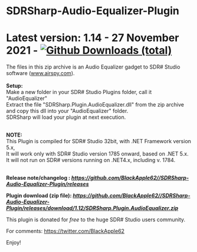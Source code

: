 # SDRSharp-Audio-Equalizer-Plugin

# Latest version: 1.14 - 27 November 2021 - [![Github Downloads (total)](https://img.shields.io/github/downloads/BlackApple62/SDRSharp-Audio-Equalizer-Plugin/1.14/total.svg)]()
  
The files in this zip archive is an Audio Equalizer gadget to SDR# Studio software (www.airspy.com).<br><br>
**Setup:**<br>Make a new folder in your SDR# Studio Plugins folder, call it "AudioEqualizer"<br>Extract the file "SDRSharp.Plugin.AudioEqualizer.dll" from the zip archive and copy this dll into your "AudioEqualizer" folder.<br>
SDRSharp will load your plugin at next execution.<br><br>

**NOTE:**
<br>
This Plugin is compiled for SDR# Studio 32bit, with .NET Framework version 5.x,
<br>It will work only with SDR# Studio version 1785 onward, based on .NET 5.x.
<br>It will not run on SDR# versions running on .NET4.x, including v. 1784.<br><br>

**Release note/changelog : _https://github.com/BlackApple62//SDRSharp-Audio-Equalizer-Plugin/releases_**

**Plugin download (zip file): _https://github.com/BlackApple62//SDRSharp-Audio-Equalizer-Plugin/releases/download/1.12/SDRSharp.Plugin.AudioEqualizer.zip_**

This plugin is donated for *free* to the huge SDR# Studio users community.<br>

For comments: https://twitter.com/BlackApple62

Enjoy!

